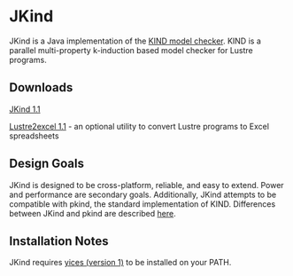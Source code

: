 JKind
=====

JKind is a Java implementation of the [KIND model
checker](http://clc.cs.uiowa.edu/Kind/). KIND is a parallel
multi-property k-induction based model checker for Lustre programs.

Downloads
---------
[JKind 1.1](https://github.com/agacek/jkind/blob/uploads/jkind-1.1.zip?raw=true)

[Lustre2excel 1.1](https://github.com/agacek/jkind/blob/uploads/lustre2excel-1.1.zip?raw=true) - an optional utility to convert Lustre programs to Excel spreadsheets

Design Goals
------------

JKind is designed to be cross-platform, reliable, and easy to extend.
Power and performance are secondary goals. Additionally, JKind
attempts to be compatible with pkind, the standard implementation of
KIND. Differences between JKind and pkind are described
[here](https://github.com/agacek/jkind/wiki/Differences-with-pkind).


Installation Notes
------------------

JKind requires [yices (version 1)](http://yices.csl.sri.com/download.shtml) to be installed on your PATH.
